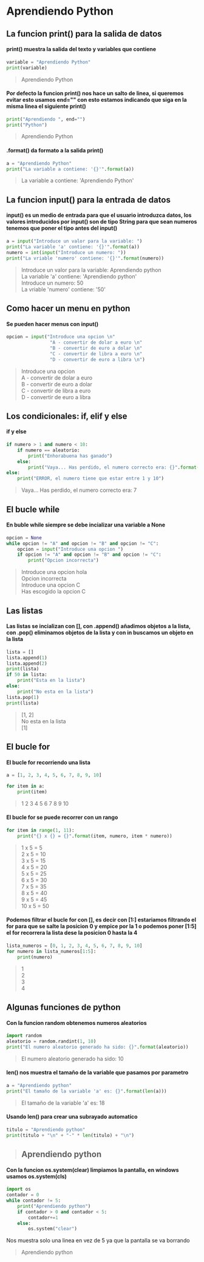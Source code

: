 # Aprendiendo Python

## La funcion print() para la salida de datos

#### print() muestra la salida del texto y variables que contiene
```python
variable = "Aprendiendo Python"
print(variable)
```
> Aprendiendo Python

#### Por defecto la funcion print() nos hace un salto de linea, si queremos evitar esto usamos end="" con esto estamos indicando que siga en la misma linea el siguiente print()
```python
print("Aprendiendo ", end="")
print("Python")
```
> Aprendiendo Python

#### .format() da formato a la salida print()
```python
a = "Aprendiendo Python"
print("La variable a contiene: '{}'".format(a))
```
> La variable a contiene: 'Aprendiendo Python'

## La funcion input() para la entrada de datos

#### input() es un medio de entrada para que el usuario introduzca datos, los valores introducidos por input() son de tipo String para que sean numeros tenemos que poner el tipo antes del input()
```python
a = input("Introduce un valor para la variable: ")
print("La variable 'a' contiene: '{}'".format(a))
numero = int(input("Introduce un numero: "))
print("La vriable 'numero' contiene: '{}'".format(numero))
```
> Introduce un valor para la variable: Aprendiendo python  
La variable 'a' contiene: 'Aprendiendo python'  
Introduce un numero: 50  
La vriable 'numero' contiene: '50' 

## Como hacer un menu en python

#### Se pueden hacer menus con input()
```python
opcion = input("Introduce una opcion \n"
                "A - convertir de dolar a euro \n"
                "B - convertir de euro a dolar \n"
                "C - convertir de libra a euro \n"
                "D - convertir de euro a libra \n")
```
> Introduce una opcion  
A - convertir de dolar a euro  
B - convertir de euro a dolar  
C - convertir de libra a euro  
D - convertir de euro a libra  

## Los condicionales: if, elif y else

#### if y else 
```python
if numero > 1 and numero < 10:
    if numero == aleatorio:
        print("Enhorabuena has ganado")
    else:
        print("Vaya... Has perdido, el numero correcto era: {}".format(aleatorio))
else:
    print("ERROR, el numero tiene que estar entre 1 y 10")
```
> Vaya... Has perdido, el numero correcto era: 7

## El bucle while

#### En buble while siempre se debe incializar una variable a None
```python
opcion = None
while opcion != "A" and opcion != "B" and opcion != "C":
    opcion = input("Introduce una opcion ")
    if opcion != "A" and opcion != "B" and opcion != "C":
        print("Opcion incorrecta")
```
> Introduce una opcion hola  
Opcion incorrecta  
Introduce una opcion C  
Has escogido la opcion C  

## Las listas

#### Las listas se incializan con [], con .append() añadimos objetos a la lista, con .pop() eliminamos objetos de la lista y con in buscamos un objeto en la lista
```python
lista = []
lista.append(1)
lista.append(2)
print(lista)
if 50 in lista:
    print("Esta en la lista")
else:
    print("No esta en la lista")
lista.pop(1)
print(lista)
```
> [1, 2]  
No esta en la lista  
[1]  

## El bucle for 

#### El bucle for recorriendo una lista 
```python
a = [1, 2, 3, 4, 5, 6, 7, 8, 9, 10]

for item in a:
    print(item)
```
> 1 2 3 4 5 6 7 8 9 10

#### El bucle for se puede recorrer con un rango 
```python
for item in range(1, 11):
    print("{} x {} = {}".format(item, numero, item * numero))
```
> 1 x 5 = 5  
2 x 5 = 10    
3 x 5 = 15  
4 x 5 = 20  
5 x 5 = 25  
6 x 5 = 30  
7 x 5 = 35  
8 x 5 = 40  
9 x 5 = 45  
10 x 5 = 50

#### Podemos filtrar el bucle for con [], es decir con [1:] estariamos filtrando el for para que se salte la posicion 0 y empice por la 1 o podemos poner [1:5] el for recorrera la lista dese la posicion 0 hasta la 4
```python
lista_numeros = [0, 1, 2, 3, 4, 5, 6, 7, 8, 9, 10]
for numero in lista_numeros[1:5]:
    print(numero)
```
> 1  
2  
3  
4  

## Algunas funciones de python

#### Con la funcion random obtenemos numeros aleatorios 
```python
import random 
aleatorio = random.randint(1, 10)
print("El numero aleatorio generado ha sido: {}".format(aleatorio))
```
> El numero aleatorio generado ha sido: 10

#### len() nos muestra el tamaño de la variable que pasamos por parametro
```python
a = "Aprendiendo python"
print("El tamaño de la variable 'a' es: {}".format(len(a)))
```
> El tamaño de la variable 'a' es: 18

#### Usando len() para crear una subrayado automatico
```python
titulo = "Aprendiendo python"
print(titulo + "\n" + "-" * len(titulo) + "\n")
```
> Aprendiendo python  
> ------------------

#### Con la funcion os.system(clear) limpiamos la pantalla, en windows usamos os.system(cls)
```python
import os 
contador = 0
while contador != 5:
    print("Aprendiendo python")
    if contador > 0 and contador < 5:
        contador+=1
    else:
        os.system("clear")
```
Nos muestra solo una linea en vez de 5 ya que la pantalla se va borrando  
> Aprendiendo python 